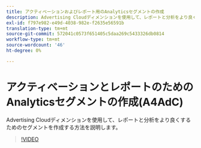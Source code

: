 ```yaml
---
title: アクティベーションおよびレポート用のAnalyticsセグメントの作成
description: Advertising Cloudディメンションを使用して、レポートと分析をより良くするためのセグメントを作成する方法を説明します。
exl-id: f797e982-e49d-4038-982e-f2635e56591b
translation-type: tm+mt
source-git-commit: 572041c0573f651405c5daa269c5433326db0814
workflow-type: tm+mt
source-wordcount: '46'
ht-degree: 0%

---
```


# アクティベーションとレポートのためのAnalyticsセグメントの作成(A4AdC)

Advertising Cloudディメンションを使用して、レポートと分析をより良くするためのセグメントを作成する方法を説明します。

>[!VIDEO](https://video.tv.adobe.com/v/33916)
